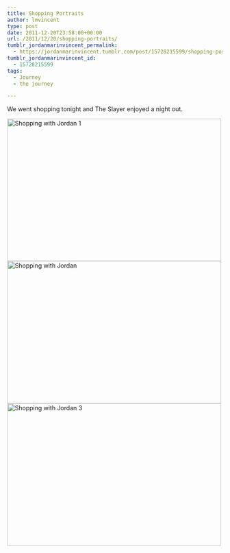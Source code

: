 ```yaml
---
title: Shopping Portraits
author: lmvincent
type: post
date: 2011-12-20T23:58:00+00:00
url: /2011/12/20/shopping-portraits/
tumblr_jordanmarinvincent_permalink:
  - https://jordanmarinvincent.tumblr.com/post/15728215599/shopping-portraits
tumblr_jordanmarinvincent_id:
  - 15728215599
tags:
  - Journey
  - the journey

---
```

We went shopping tonight and The Slayer enjoyed a night out.

<img loading="lazy" alt="Shopping with Jordan 1" height="332" src="https://farm8.staticflickr.com/7004/6547298511_24173d7e5c.jpg" width="500" /> 

<img loading="lazy" alt="Shopping with Jordan" height="332" src="https://farm8.staticflickr.com/7168/6547301265_0a6f3e7580.jpg" width="500" /> 

<img loading="lazy" alt="Shopping with Jordan 3" height="332" src="https://farm8.staticflickr.com/7003/6547289849_89ba685da9.jpg" width="500" /> 

<div class="blogger-post-footer">
  <img loading="lazy" alt="" height="1" src="https://blogger.googleusercontent.com/tracker/9039099668816362935-3415643045642175035?l=jordansjourney2.blogspot.com" width="1" />
</div>